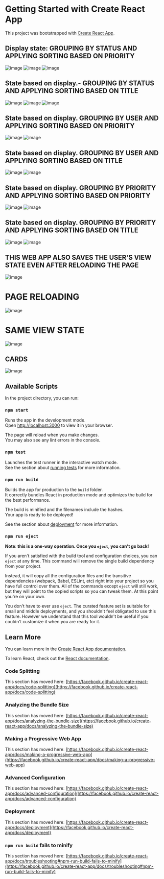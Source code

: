 # Getting Started with Create React App

This project was bootstrapped with [Create React App](https://github.com/facebook/create-react-app).

## Display state: GROUPING BY STATUS AND APPLYING SORTING BASED ON PRIORITY
![image](https://github.com/AryamanParida/Kanban-board-web-app/assets/77320949/50328f36-c5d1-4fb4-a4e9-b0cdf85880c9)
![image](https://github.com/AryamanParida/Kanban-board-web-app/assets/77320949/eff5eb47-cc76-4c30-9439-7e86db3c5d62)
![image](https://github.com/AryamanParida/Kanban-board-web-app/assets/77320949/0846771d-be97-468f-9137-c3a16aa82ae9)

## State based on display.- GROUPING BY STATUS AND APPLYING SORTING BASED ON TITLE
![image](https://github.com/AryamanParida/Kanban-board-web-app/assets/77320949/58c6f2eb-2786-44c5-844a-78bf7b43d664)
![image](https://github.com/AryamanParida/Kanban-board-web-app/assets/77320949/522d7161-7d0a-4fc1-ba14-8580ee88d5ed)
![image](https://github.com/AryamanParida/Kanban-board-web-app/assets/77320949/86a40731-e8c0-4d45-b748-ed5dcef1d2a8)


## State based on display. GROUPING BY USER AND APPLYING SORTING BASED ON PRIORITY
![image](https://github.com/AryamanParida/Kanban-board-web-app/assets/77320949/0b8260bf-b92b-433c-b1ac-7225316e1c6f)
![image](https://github.com/AryamanParida/Kanban-board-web-app/assets/77320949/174b5369-f12f-4923-bb86-4f6b807efae9)



## State based on display. GROUPING BY USER AND APPLYING SORTING BASED ON TITLE
![image](https://github.com/AryamanParida/Kanban-board-web-app/assets/77320949/1ccadf80-2230-41a9-b181-ff245efa0f03)
![image](https://github.com/AryamanParida/Kanban-board-web-app/assets/77320949/b610cc37-6d90-427d-b564-4710f810d601)

## State based on display. GROUPING BY PRIORITY AND APPLYING SORTING BASED ON PRIORITY
![image](https://github.com/AryamanParida/Kanban-board-web-app/assets/77320949/6b564cd5-ac08-42d4-9324-cc5d773896e2)
![image](https://github.com/AryamanParida/Kanban-board-web-app/assets/77320949/711aae84-0ea8-47eb-8fde-b2f702057b2f)


## State based on display. GROUPING BY PRIORITY AND APPLYING SORTING BASED ON TITLE
![image](https://github.com/AryamanParida/Kanban-board-web-app/assets/77320949/826830fa-89f5-4a7d-9e53-090c57ac2108)
![image](https://github.com/AryamanParida/Kanban-board-web-app/assets/77320949/49226ba9-9dc0-4068-840d-743e0e459216)


## THIS WEB APP ALSO SAVES THE USER'S VIEW STATE EVEN AFTER RELOADING THE PAGE
![image](https://github.com/AryamanParida/Kanban-board-web-app/assets/77320949/c70d9620-863f-42eb-9bc4-1eaebb8fe325)

# PAGE RELOADING
![image](https://github.com/AryamanParida/Kanban-board-web-app/assets/77320949/04422681-5515-4ef9-a66e-176bb0a1ccf2)

# SAME VIEW STATE
![image](https://github.com/AryamanParida/Kanban-board-web-app/assets/77320949/1b990e1b-bb68-42ce-9c3c-168aff6e6721)

## CARDS
![image](https://github.com/AryamanParida/Kanban-board-web-app/assets/77320949/cf31de8e-89f3-4c7d-8b82-28b1bdc76675)

## Available Scripts

In the project directory, you can run:

### `npm start`

Runs the app in the development mode.\
Open [http://localhost:3000](http://localhost:3000) to view it in your browser.

The page will reload when you make changes.\
You may also see any lint errors in the console.

### `npm test`

Launches the test runner in the interactive watch mode.\
See the section about [running tests](https://facebook.github.io/create-react-app/docs/running-tests) for more information.

### `npm run build`

Builds the app for production to the `build` folder.\
It correctly bundles React in production mode and optimizes the build for the best performance.

The build is minified and the filenames include the hashes.\
Your app is ready to be deployed!

See the section about [deployment](https://facebook.github.io/create-react-app/docs/deployment) for more information.

### `npm run eject`

**Note: this is a one-way operation. Once you `eject`, you can't go back!**

If you aren't satisfied with the build tool and configuration choices, you can `eject` at any time. This command will remove the single build dependency from your project.

Instead, it will copy all the configuration files and the transitive dependencies (webpack, Babel, ESLint, etc) right into your project so you have full control over them. All of the commands except `eject` will still work, but they will point to the copied scripts so you can tweak them. At this point you're on your own.

You don't have to ever use `eject`. The curated feature set is suitable for small and middle deployments, and you shouldn't feel obligated to use this feature. However we understand that this tool wouldn't be useful if you couldn't customize it when you are ready for it.

## Learn More

You can learn more in the [Create React App documentation](https://facebook.github.io/create-react-app/docs/getting-started).

To learn React, check out the [React documentation](https://reactjs.org/).

### Code Splitting

This section has moved here: [https://facebook.github.io/create-react-app/docs/code-splitting](https://facebook.github.io/create-react-app/docs/code-splitting)

### Analyzing the Bundle Size

This section has moved here: [https://facebook.github.io/create-react-app/docs/analyzing-the-bundle-size](https://facebook.github.io/create-react-app/docs/analyzing-the-bundle-size)

### Making a Progressive Web App

This section has moved here: [https://facebook.github.io/create-react-app/docs/making-a-progressive-web-app](https://facebook.github.io/create-react-app/docs/making-a-progressive-web-app)

### Advanced Configuration

This section has moved here: [https://facebook.github.io/create-react-app/docs/advanced-configuration](https://facebook.github.io/create-react-app/docs/advanced-configuration)

### Deployment

This section has moved here: [https://facebook.github.io/create-react-app/docs/deployment](https://facebook.github.io/create-react-app/docs/deployment)

### `npm run build` fails to minify

This section has moved here: [https://facebook.github.io/create-react-app/docs/troubleshooting#npm-run-build-fails-to-minify](https://facebook.github.io/create-react-app/docs/troubleshooting#npm-run-build-fails-to-minify)
